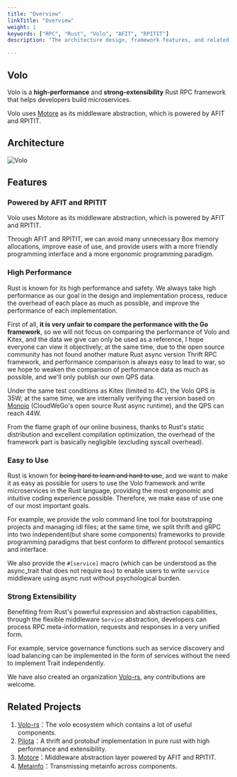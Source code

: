 ```yaml
---
title: "Overview"
linkTitle: "Overview"
weight: 1
keywords: ["RPC", "Rust", "Volo", "AFIT", "RPITIT"]
description: "The architecture design, framework features, and related ecology of Volo."

---
```


## Volo

Volo is a **high-performance** and **strong-extensibility** Rust RPC framework that helps developers build microservices.

Volo uses [Motore](https://github.com/cloudwego/motore) as its middleware abstraction, which is powered by AFIT and RPITIT.

## Architecture

![Volo](/img/docs/volo.png)

## Features

### Powered by AFIT and RPITIT

Volo uses Motore as its middleware abstraction, which is powered by AFIT and RPITIT.

Through AFIT and RPITIT, we can avoid many unnecessary Box memory allocations, improve ease of use,
and provide users with a more friendly programming interface and a more ergonomic programming paradigm.

### High Performance

Rust is known for its high performance and safety. We always take high performance as our goal in the design and implementation process, reduce the overhead of each place as much as possible, and improve the performance of each implementation.

First of all, **it is very unfair to compare the performance with the Go framework**, so we will not focus on comparing the performance of Volo and Kitex, and the data we give can only be used as a reference, I hope everyone can view it objectively; at the same time, due to the open source community has not found another mature Rust async version Thrift RPC framework, and performance comparison is always easy to lead to war, so we hope to weaken the comparison of performance data as much as possible, and we'll only publish our own QPS data.

Under the same test conditions as Kitex (limited to 4C), the Volo QPS is 35W; at the same time, we are internally verifying the version based on [Monoio](https://github.com/bytedance/monoio) (CloudWeGo's open source Rust async runtime), and the QPS can reach 44W.

From the flame graph of our online business, thanks to Rust's static distribution and excellent compilation optimization, the overhead of the framework part is basically negligible (excluding syscall overhead).

### Easy to Use

Rust is known for ~~being hard to learn and hard to use~~, and we want to make it as easy as possible for users to use the Volo framework and write microservices in the Rust language, providing the most ergonomic and intuitive coding experience possible. Therefore, we make ease of use one of our most important goals.

For example, we provide the volo command line tool for bootstrapping projects and managing idl files; at the same time, we split thrift and gRPC into two independent(but share some components) frameworks to provide programming paradigms that best conform to different protocol semantics and interface.

We also provide the `#[service]` macro (which can be understood as the async_trait that does not require `Box`) to enable users to write `service` middleware using async rust without psychological burden.

### Strong Extensibility

Benefiting from Rust's powerful expression and abstraction capabilities, through the flexible middleware `Service` abstraction, developers can process RPC meta-information, requests and responses in a very unified form.

For example, service governance functions such as service discovery and load balancing can be implemented in the form of services without the need to implement Trait independently.

We have also created an organization [Volo-rs](http://github.com/volo-rs), any contributions are welcome.

## Related Projects

1. [Volo-rs](http://github.com/volo-rs)：The volo ecosystem which contains a lot of useful components.
2. [Pilota](https://github.com/cloudwego/pilota)：A thrift and protobuf implementation in pure rust with high performance and extensibility.
3. [Motore](https://github.com/cloudwego/motore)：Middleware abstraction layer powered by AFIT and RPITIT.
4. [Metainfo](https://github.com/cloudwego/metainfo)：Transmissing metainfo across components.
